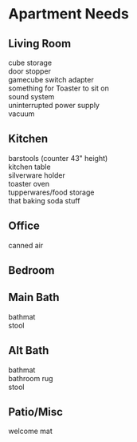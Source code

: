 # Apartment Needs

## Living Room

cube storage  
door stopper  
gamecube switch adapter  
something for Toaster to sit on  
sound system  
uninterrupted power supply  
vacuum

## Kitchen

barstools (counter 43" height)  
kitchen table  
silverware holder  
toaster oven  
tupperwares/food storage  
that baking soda stuff  

## Office

canned air  

## Bedroom

## Main Bath

bathmat  
stool  

## Alt Bath

bathmat  
bathroom rug  
stool  

## Patio/Misc

welcome mat  
